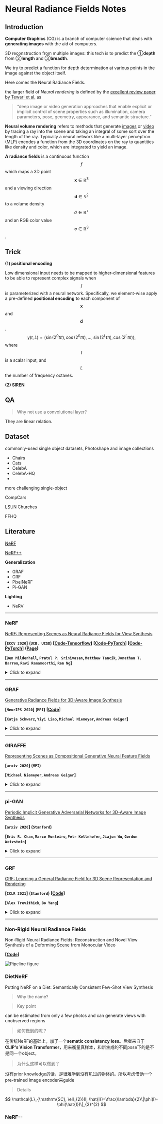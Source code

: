 # Neural Radiance Fields Notes



## Introduction



**Computer Graphics** (CG) is a branch of computer science that deals with **generating images** with the aid of computers. 



3D reconstruction from multiple images: this tech is to predict the ①**depth** from ②**length** and ③**breadth**.

We try to predict a function for depth determination at various points in the image against the object itself.

Here comes the Neural Radiance Fields.



the larger field of *Neural rendering* is defined by the [excellent review paper by Tewari et al.](https://arxiv.org/abs/2004.03805) as

> “deep image or video generation approaches that enable explicit or implicit control of scene properties such as illumination, camera parameters, pose, geometry, appearance, and semantic structure.”



**Neural volume rendering** refers to methods that generate <u>images</u> or <u>video</u> by tracing a ray into the scene and taking an integral of some sort over the length of the ray. Typically a neural network like a multi-layer perceptron (MLP) encodes a function from the 3D coordinates on the ray to quantities like density and color, which are integrated to yield an image.



**A radiance fields**  is a continuous function $$f$$ which maps a 3D point $$\mathbf{x} \in \mathbb{R}^3$$ and a viewing direction $$\mathbf{d} \in \mathbb{S}^2$$ to a volume density $$\sigma \in \mathbb{R}^+$$ and an RGB color value $$\mathbf{c} \in \mathbb{R}^3$$. 





## Trick

**(1) positional encoding**

Low dimensional input needs to be mapped to higher-dimensional features to be able to represent complex signals when $$f$$ is parameterized with a neural network. Specifically, we element-wise apply a pre-defined **positional encoding** to each component of $$\mathbf{x}$$ and $$\mathbf{d}$$.
$$
\gamma(t, L) = \left(\sin(2^0t\pi), \cos(2^0t\pi), \dots, \sin(2^{L}t\pi), \cos(2^{L}t\pi)\right),
$$
where $$t$$ is a scalar input, and $$L$$ the number of frequency octaves.



**(2) SIREN**



## QA

> Why not use a convolutional layer?

They are linear relation.



## Dataset

commonly-used single object datasets, Photoshape and image collections

- Chairs
- Cats
- CelebA
- CelebA-HQ
- 

more challenging single-object

CompCars

LSUN Churches

FFHQ



## Literature

[NeRF](#NeRF)

[NeRF++](#NeRF++)



**Generalization**

- GRAF
- GRF
- PixelNeRF
- Pi-GAN



**Lighting**

- NeRV

---

### NeRF

[NeRF: Representing Scenes as Neural Radiance Fields for View Synthesis](https://arxiv.org/pdf/2003.08934.pdf)

**[`ECCV 2020`]**	**(`UCB, UCSD`)**	**[[Code-Tensorflow](https://github.com/bmild/nerf)]**	**[[Code-PyTorch](https://github.com/yenchenlin/nerf-pytorch)]**	**[[Code-PyTorch](https://github.com/krrish94/nerf-pytorch)]**	**([Page](https://www.matthewtancik.com/nerf))**

**[`Ben Mildenhall`, `Pratul P. Srinivasan`, `Matthew Tancik`, `Jonathan T. Barron`, `Ravi Ramamoorthi`, `Ren Ng`]**

<details><summary>Click to expand</summary>


![image-20201204115352659](https://raw.githubusercontent.com/yzy1996/Image-Hosting/master/20201204115352.png)

> **First You should know**

The NeRF training procedure relies on the fact that given a 3D scene, two intersecting rays from two different cameras should yield the same color.

> **Summary**

Synthesize novel views of complex scenes from a sparse set of input views. Optimize an underlying continuous volumetric scene function. We aim to model geometry and appearance of complex real scenes from multi-view unstructured flash images. Neural Reflectance Fields are a continuous function neural representation that **implicitly models both scene geometry and reflectance**. represent by a deep multi-layer perceptron (MLP)

> **Pipeline**

Input a single continuous 5D coordinate - spatial location $$ (x, y, z) $$ and viewing direction $(\theta, \phi)$





> **Details**

learn this Neural Radiance Fields by parameterizing $$f$$ with a multi-layer perceptron (MLP):
$$
\begin{aligned}
f_{\theta}: \mathbb{R}^{L_{x}} \times \mathbb{R}^{L_{\mathrm{d}}} & \rightarrow \mathbb{R}^{+} \times \mathbb{R}^{3} \\
(\gamma(\mathbf{x}), \gamma(\mathbf{d})) & \mapsto(\sigma, \mathbf{c})
\end{aligned}
$$




rendering



</details>

---


### GRAF

[Generative Radiance Fields for 3D-Aware Image Synthesis](https://arxiv.org/pdf/2007.02442.pdf)

**[`NeurIPS 2020`]**	**(`MPI`)**	**[[Code](https://github.com/autonomousvision/graf)]**

**[`Katja Schwarz`, `Yiyi Liao`, `Michael Niemeyer`, `Andreas Geiger`]**

<details><summary>Click to expand</summary>


![image-20210108153435365](https://raw.githubusercontent.com/yzy1996/Image-Hosting/master/20210108153442.png)

> **Summary**



> **Details**

camera matrix $$\mathbf{K}$$

camera pose $$\mathbf{\xi}$$

2D sampling pattern $$\nu$$



shape code $$\mathbf{z}_s \in \mathbb{R}^m$$

appearance code $$\mathbf{z}_a \in \mathbb{R}^n$$


$$
\begin{aligned}
g_{\theta}: \mathbb{R}^{L_{\mathbf{x}}} \times \mathbb{R}^{L_{\mathbf{d}}} \times \mathbb{R}^{M_{s}} \times \mathbb{R}^{M_{a}} & \rightarrow \mathbb{R}^{+} \times \mathbb{R}^{3} \\
\left(\gamma(\mathbf{x}), \gamma(\mathbf{d}), \mathbf{z}_{s}, \mathbf{z}_{a}\right) & \mapsto(\sigma, \mathbf{c})
\end{aligned}
$$




</details>

---

### GIRAFFE

[Representing Scenes as Compositional Generative Neural Feature Fields](https://arxiv.org/pdf/2011.12100.pdf)

**[`arxiv 2020`]**	**(`MPI`)**	

**[`Michael Niemeyer`, `Andreas Geiger`]**

<details><summary>Click to expand</summary>


![image-20210109152339076](https://raw.githubusercontent.com/yzy1996/Image-Hosting/master/20210109152339.png)

> **Summary**

disentangle individual objects and allows for translating and rotating them in the scene as well as changing the camera pose.

controllable images synthesis without additional supervision

Our key hypothesis is that incorporating a compositional 3D scene representation into the generative model leads to more controllable image synthesis

> **Details**

$$
\begin{aligned}
h_{\theta}: \mathbb{R}^{L_{\mathbf{x}}} \times \mathbb{R}^{L_{\mathbf{d}}} \times \mathbb{R}^{M_{s}} \times \mathbb{R}^{M_{a}} & \rightarrow \mathbb{R}^{+} \times \mathbb{R}^{M_{f}} \\
\left(\gamma(\mathbf{x}), \gamma(\mathbf{d}), \mathbf{z}_{s}, \mathbf{z}_{a}\right) & \mapsto(\sigma, \mathbf{f})
\end{aligned}
$$



</details>

---

### pi-GAN

[Periodic Implicit Generative Adversarial Networks for 3D-Aware Image Synthesis](https://arxiv.org/pdf/2012.00926.pdf)

**[`arxiv 2020`]**	**(`Stanford`)**	

**[`Eric R. Chan`, `Marco Monteiro`, `Petr Kellnhofer`, `Jiajun Wu`, `Gordon Wetzstein`]**

<details><summary>Click to expand</summary>


> **Summary**

Synthesize high-quality view consistent images a SIREN-based 3D representation 

Using a method of combining sinusoidal representation networks and neural radiance fields.



multi-view consistency



> **Details**

First represent 3D object 



Density and color are defined as:
$$
\begin{align}
\sigma(\mathbf{x}) &=\mathbf{W}_{\sigma} \Phi(\mathbf{x})+\mathbf{b}_{\sigma}, \\
\mathbf{c}(\mathbf{x}, \mathbf{d}) &=\mathbf{W}_{c} \phi_{c}\left([\Phi(\mathbf{x}), \mathbf{d}]^{T}\right)+\mathbf{b}_{c},
\end{align}
$$


</details>

---

### GRF

[GRF: Learning a General Radiance Field for 3D Scene Representation and Rendering](https://arxiv.org/pdf/2010.04595.pdf)

**[`ICLR 2021`]**	**(`Stanford`)**	**[[Code](https://github.com/alextrevithick/GRF)]**

**[`Alex Trevithick`, `Bo Yang`]**

<details><summary>Click to expand</summary>


> **Summary**



</details>

---

### Non-Rigid Neural Radiance Fields

Non-Rigid Neural Radiance Fields: Reconstruction and Novel View Synthesis of a Deforming Scene from Monocular Video

**[[Code](https://github.com/facebookresearch/nonrigid_nerf)]**





![Pipeline figure](https://github.com/facebookresearch/nonrigid_nerf/raw/master/misc/pipeline.png)





### DietNeRF

Putting NeRF on a Diet: Semantically Consistent Few-Shot View Synthesis



> Why the name?





> Key point

can be estimated from only a few photos and can generate views with unobserved regions



> 如何做到的呢？

在传统NeRF的基础上，加了一个**sematic consistency loss**。后者来自于**CLIP's Vision Transformer**，用来衡量真样本，和新生成的不同pose下的是不是同一个object。



> 为什么这样可以做到？

没有prior knowledge的话，是很难学到没有见过的物体的。所以考虑借助一个pre-trained image encoder来guide



> Details

$$
\mathcal{L}_{\mathrm{SC}, \ell_{2}}(I, \hat{I})=\frac{\lambda}{2}\|\phi(I)-\phi(\hat{I})\|_{2}^{2}
$$



### NeRF--

